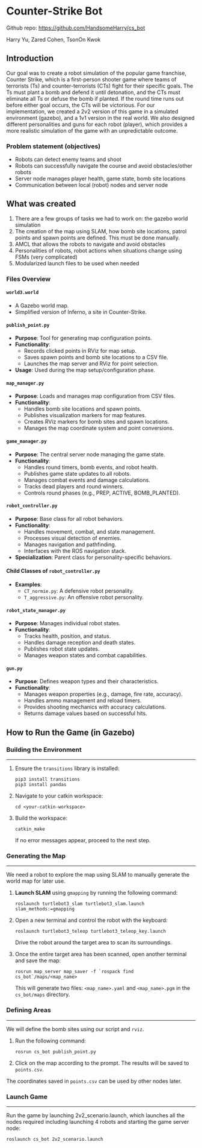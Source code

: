 # Counter-Strike Bot

Github repo: https://github.com/HandsomeHarry/cs_bot

Harry Yu, Zared Cohen, TsonOn Kwok

## Introduction

Our goal was to create a robot simulation of the popular game franchise, Counter Strike, which is a first-person shooter game where teams of terrorists (Ts) and counter-terrorists (CTs) fight for their specific goals. The Ts must plant a bomb and defend it until detonation, and the CTs must eliminate all Ts or defuse the bomb if planted. If the round time runs out before either goal occurs, the CTs will be victorious. For our implementation, we created a 2v2 version of this game in a simulated environment (gazebo), and a 1v1 version in the real world. We also designed different personalities and guns for each robot (player), which provides a more realistic simulation of the game with an unpredictable outcome.

### Problem statement (objectives)
- Robots can detect enemy teams and shoot 
- Robots can successfully navigate the course and avoid obstacles/other robots
- Server node manages player health, game state, bomb site locations
- Communication between local (robot) nodes and server node 

## What was created
1. There are a few groups of tasks we had to work on:
the gazebo world simulation
2. The creation of the map using SLAM, how bomb site locations, patrol points and spawn points are defined. This must be done manually.
3. AMCL that allows the robots to navigate and avoid obstacles
4. Personalities of robots, robot actions when situations change using FSMs (very complicated)
5. Modularized launch files to be used when needed

### Files Overview

#### `world3.world`
- A Gazebo world map.
- Simplified version of Inferno, a site in Counter-Strike.

#### `publish_point.py`
- **Purpose**: Tool for generating map configuration points.
- **Functionality**:
  - Records clicked points in RViz for map setup.
  - Saves spawn points and bomb site locations to a CSV file.
  - Launches the map server and RViz for point selection.
- **Usage**: Used during the map setup/configuration phase.

#### `map_manager.py`
- **Purpose**: Loads and manages map configuration from CSV files.
- **Functionality**:
  - Handles bomb site locations and spawn points.
  - Publishes visualization markers for map features.
  - Creates RViz markers for bomb sites and spawn locations.
  - Manages the map coordinate system and point conversions.

#### `game_manager.py`
- **Purpose**: The central server node managing the game state.
- **Functionality**:
  - Handles round timers, bomb events, and robot health.
  - Publishes game state updates to all robots.
  - Manages combat events and damage calculations.
  - Tracks dead players and round winners.
  - Controls round phases (e.g., PREP, ACTIVE, BOMB_PLANTED).

#### `robot_controller.py`
- **Purpose**: Base class for all robot behaviors.
- **Functionality**:
  - Handles movement, combat, and state management.
  - Processes visual detection of enemies.
  - Manages navigation and pathfinding.
  - Interfaces with the ROS navigation stack.
- **Specialization**: Parent class for personality-specific behaviors.

#### Child Classes of `robot_controller.py`
- **Examples**:
  - `CT_normie.py`: A defensive robot personality.
  - `T_aggressive.py`: An offensive robot personality.

#### `robot_state_manager.py`
- **Purpose**: Manages individual robot states.
- **Functionality**:
  - Tracks health, position, and status.
  - Handles damage reception and death states.
  - Publishes robot state updates.
  - Manages weapon states and combat capabilities.

#### `gun.py`
- **Purpose**: Defines weapon types and their characteristics.
- **Functionality**:
  - Manages weapon properties (e.g., damage, fire rate, accuracy).
  - Handles ammo management and reload timers.
  - Provides shooting mechanics with accuracy calculations.
  - Returns damage values based on successful hits.


## How to Run the Game (in Gazebo)

### Building the Environment
---
1. Ensure the `transitions` library is installed:
   ```
   pip3 install transitions
   pip3 install pandas
   ```
2. Navigate to your catkin workspace:
   ```
   cd <your-catkin-workspace>
   ```
3. Build the workspace:
   ```
   catkin_make
   ```
   If no error messages appear, proceed to the next step.

### Generating the Map
---
We need a robot to explore the map using SLAM to manually generate the world map for later use.

1. **Launch SLAM** using `gmapping` by running the following command:
   ```
   roslaunch turtlebot3_slam turtlebot3_slam.launch slam_methods:=gmapping
   ```

2. Open a new terminal and control the robot with the keyboard:
   ```
   roslaunch turtlebot3_teleop turtlebot3_teleop_key.launch
   ```
   Drive the robot around the target area to scan its surroundings.

3. Once the entire target area has been scanned, open another terminal and save the map:
   ```
   rosrun map_server map_saver -f `rospack find cs_bot`/maps/<map_name>
   ```
   This will generate two files: `<map_name>.yaml` and `<map_name>.pgm` in the `cs_bot/maps` directory.

### Defining Areas
---
We will define the bomb sites using our script and `rviz`.

1. Run the following command:
   ```
   rosrun cs_bot publish_point.py
   ```

2. Click on the map according to the prompt. The results will be saved to `points.csv`.

The coordinates saved in `points.csv` can be used by other nodes later.

<!-- fig -->

### Launch Game
---
Run the game by launching 2v2_scenario.launch, which launches all the nodes required including launching 4 robots and starting the game server node:
```
roslaunch cs_bot 2v2_scenario.launch
```
<!-- fig -->

